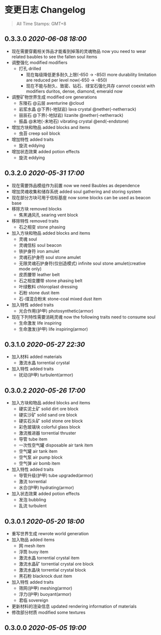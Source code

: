 # 变更日志 Changelog

> All Time Stamps: GMT+8

## 0.3.3.0 _2020-06-08 18:00_

* 现在需要穿戴相关饰品才能看到掉落的灵魂物品 now you need to wear related baubles to see the fallen soul items
* 调整强化 modified modifiers
  * 打孔 drilled
    * 现在每级降低更多耐久上限(-650 -> -850) more durability limitation are reduced per level now(-650 -> -850)
    * 现在不能与耐久、致密、钻石、绿宝石强化共存 cannot coexist with modifiers duritos, dense, diamond, emerald now
* 调整矿物世界生成 modified ore generations
  * 东陵石 @云层 aventurine @cloud
  * 岩浆水晶 @下界(-地狱岩) lava crystal @nether(-netherrack)
  * 丽辰石 @下界(-地狱岩) lizanite @nether(-netherrack)
  * 振晶 @末地(-末地石) vibrating crystal @end(-endstone)
* 增加方块和物品 added blocks and items
  * 虫苔 creep soil block
* 增加特性 added traits
  * 旋流 eddying
* 增加状态效果 added potion effects
  * 旋流 eddying

## 0.3.2.0 _2020-05-31 17:00_

* 现在需要饰品模组作为前置 now we need Baubles as dependence
* 增加灵魂收集和储存系统 added soul gathering and storing system
* 现在部分方块可用于信标基座 now some blocks can be used as beacon base
* 移除方块 removed blocks
  * 焦黑通风孔 searing vent block
* 移除特性 removed traits
  * 石之相变 stone phasing
* 加入方块和物品 added blocks and items
  * 灵魂 soul
  * 灵魂信标 soul beacon
  * 铁护身符 iron amulet
  * 灵魂石护身符 soul stone amulet
  * 无限灵魂石护身符(仅创造模式) infinite soul stone amulet(creative mode only)
  * 皮质腰带 leather belt
  * 石之相变腰带 stone phasing belt
  * 叶绿敷料 chloroplast dressing
  * 石粉 stone dust item
  * 石-煤混合粉末 stone-coal mixed dust item
* 加入特性 added traits
  * 光合作用(护甲) photosynthetic(armor)
* 现在下列特性需要消耗灵魂 now the following traits need to consume soul
  * 生命激发 life inspiring
  * 生命激发(护甲) life inspiring(armor)

## 0.3.1.0 _2020-05-27 22:30_

* 加入材料 added materials
  * 激流水晶 torrential crystal
* 加入特性 added traits
  * 扰动(护甲) turbulent(armor)

## 0.3.0.2 _2020-05-26 17:00_

* 加入方块和物品 added blocks and items
  * 硬实泥土矿 solid dirt ore block
  * 硬实沙矿 solid sand ore block
  * 硬实石头矿 solid stone ore block
  * 彩色玻璃块 colorful glass block
  * 激流推进器 torrential thruster
  * 导管 tube item
  * 一次性空气罐 disposable air tank item
  * 空气罐 air tank item
  * 空气泵 air pump block
  * 空气弹 air bomb item
* 加入特性 added traits
  * 导管升级(护甲) tube upgraded(armor)
  * 激流 torrential
  * 水合(护甲) hydrating(armor)
* 加入状态效果 added potion effects
  * 发泡 bubbling
  * 乱流 turbulent

## 0.3.0.1 _2020-05-20 18:00_

* 重写世界生成 rewrote world generation
* 加入物品 added items
  * 网 mesh item
  * 浮筒 buoy item
  * 激流水晶 torrential crystal item
  * 激流水晶矿 torrential crystal ore block
  * 激流水晶块 torrential crystal block
  * 黑石粉 blackrock dust item
* 加入特性 added traits
  * 筛网(护甲) meshing(armor)
  * 浮力(护甲) buoyant(armor)
  * 君临 sovereign
* 更新材料的渲染信息 updated rendering information of materials
* 修改部分材质 modified some textures

## 0.3.0.0 _2020-05-05 19:00_

